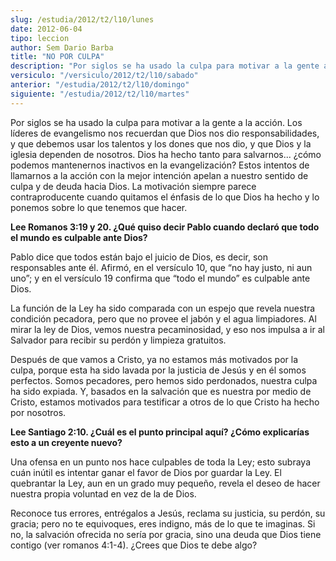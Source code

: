 ```yaml
---
slug: /estudia/2012/t2/l10/lunes
date: 2012-06-04
tipo: leccion
author: Sem Dario Barba
title: "NO POR CULPA"
description: "Por siglos se ha usado la culpa para motivar a la gente a la acción. Los  líderes de evangelismo nos recuerdan que Dios nos dio responsabilidades, y que  debemos usar los talentos y los dones que nos dio, y que Dios y la iglesia  dependen de nosotros."
versiculo: "/versiculo/2012/t2/l10/sabado"
anterior: "/estudia/2012/t2/l10/domingo"
siguiente: "/estudia/2012/t2/l10/martes"
---
```


Por siglos se ha usado la culpa para motivar a la gente a la acción. Los líderes de evangelismo nos recuerdan que Dios nos dio responsabilidades, y que debemos usar los talentos y los dones que nos dio, y que Dios y la iglesia dependen de nosotros. Dios ha hecho tanto para salvarnos... ¿cómo podemos mantenernos inactivos en la evangelización? Estos intentos de llamarnos a la acción con la mejor intención apelan a nuestro sentido de culpa y de deuda hacia Dios. La motivación siempre parece contraproducente cuando quitamos el énfasis de lo que Dios ha hecho y lo ponemos sobre lo que tenemos que hacer.

**Lee Romanos 3:19 y 20. ¿Qué quiso decir Pablo cuando declaró que todo el mundo es culpable ante Dios?**

Pablo dice que todos están bajo el juicio de Dios, es decir, son responsables ante él. Afirmó, en el versículo 10, que “no hay justo, ni aun uno”; y en el versículo 19 confirma que “todo el mundo” es culpable ante Dios.

La función de la Ley ha sido comparada con un espejo que revela nuestra condición pecadora, pero que no provee el jabón y el agua limpiadores. Al mirar la ley de Dios, vemos nuestra pecaminosidad, y eso nos impulsa a ir al Salvador para recibir su perdón y limpieza gratuitos.

Después de que vamos a Cristo, ya no estamos más motivados por la culpa, porque esta ha sido lavada por la justicia de Jesús y en él somos perfectos. Somos pecadores, pero hemos sido perdonados, nuestra culpa ha sido expiada. Y, basados en la salvación que es nuestra por medio de Cristo, estamos motivados para testificar a otros de lo que Cristo ha hecho por nosotros.

**Lee Santiago 2:10. ¿Cuál es el punto principal aquí? ¿Cómo explicarías esto a un creyente nuevo?**

Una ofensa en un punto nos hace culpables de toda la Ley; esto subraya cuán inútil es intentar ganar el favor de Dios por guardar la Ley. El quebrantar la Ley, aun en un grado muy pequeño, revela el deseo de hacer nuestra propia voluntad en vez de la de Dios.

Reconoce tus errores, entrégalos a Jesús, reclama su justicia, su perdón, su gracia; pero no te equivoques, eres indigno, más de lo que te imaginas. Si no, la salvación ofrecida no sería por gracia, sino una deuda que Dios tiene contigo (ver romanos 4:1-4). ¿Crees que Dios te debe algo?
